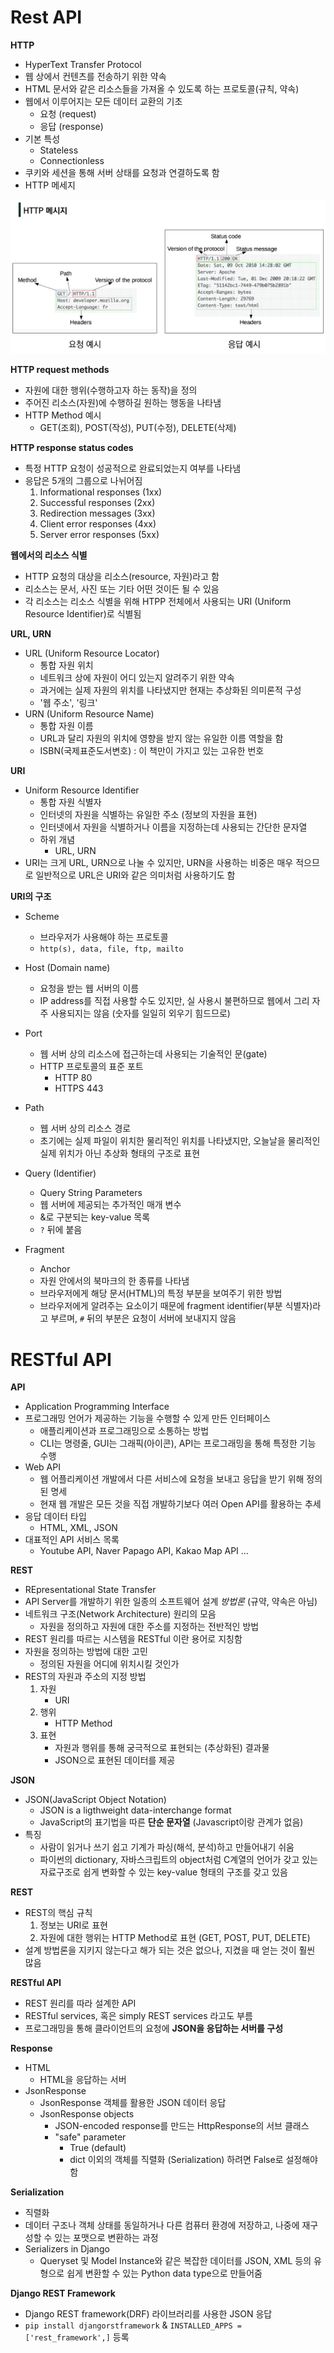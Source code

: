 # Rest API

**HTTP**

* HyperText Transfer Protocol
* 웹 상에서 컨텐츠를 전송하기 위한 약속
* HTML 문서와 같은 리소스들을 가져올 수 있도록 하는 프로토콜(규칙, 약속)
* 웹에서 이루어지는 모든 데이터 교환의 기초
  * 요청 (request)
  * 응답 (response)
* 기본 특성
  * Stateless
  * Connectionless
* 쿠키와 세션을 통해 서버 상태를 요청과 연결하도록 함
* HTTP 메세지

![image-20220420090647473](django_day10.assets/image-20220420090647473.png)

**HTTP request methods**

* 자원에 대한 행위(수행하고자 하는 동작)을 정의
* 주어진 리소스(자원)에 수행하길 원하는 행동을 나타냄
* HTTP Method 예시
  * GET(조회), POST(작성), PUT(수정), DELETE(삭제)

**HTTP response status codes**

* 특정 HTTP 요청이 성공적으로 완료되었는지 여부를 나타냄
* 응답은 5개의 그룹으로 나뉘어짐
  1. Informational responses (1xx)
  2. Successful responses (2xx)
  3. Redirection messages (3xx)
  4. Client error responses (4xx)
  5. Server error responses (5xx)

**웹에서의 리소스 식별**

* HTTP 요청의 대상을 리소스(resource, 자원)라고 함
* 리소스는 문서, 사진 또는 기타 어떤 것이든 될 수 있음
* 각 리소스는 리소스 식별을 위해 HTPP 전체에서 사용되는 URI (Uniform Resource Identifier)로 식별됨

**URL, URN**

* URL (Uniform Resource Locator)
  * 통합 자원 위치
  * 네트워크 상에 자원이 어디 있는지 알려주기 위한 약속
  * 과거에는 실제 자원의 위치를 나타냈지만 현재는 추상화된 의미론적 구성
  * '웹 주소', '링크'
* URN (Uniform Resource Name)
  * 통합 자원 이름
  * URL과 달리 자원의 위치에 영향을 받지 않는 유일한 이름 역할을 함
  * ISBN(국제표준도서변호) : 이 책만이 가지고 있는 고유한 번호

**URI**

* Uniform Resource Identifier
  * 통합 자원 식별자
  * 인터넷의 자원을 식별하는 유일한 주소 (정보의 자원을 표현)
  * 인터넷에서 자원을 식별하거나 이름을 지정하는데 사용되는 간단한 문자열
  * 하위 개념
    * URL, URN
* URI는 크게 URL, URN으로 나눌 수 있지만, URN을 사용하는 비중은 매우 적으므로 일반적으로 URL은 URI와 같은 의미처럼 사용하기도 함

**URI의 구조**

* Scheme
  * 브라우저가 사용해야 하는 프로토콜
  * `http(s), data, file, ftp, mailto`
* Host (Domain name)
  * 요청을 받는 웹 서버의 이름
  * IP address를 직접 사용할 수도 있지만, 실 사용시 불편하므로 웹에서 그리 자주 사용되지는 않음 (숫자를 일일히 외우기 힘드므로)
* Port
  * 웹 서버 상의 리소스에 접근하는데 사용되는 기술적인 문(gate)
  * HTTP 프로토콜의 표준 포트
    * HTTP 80
    * HTTPS 443
* Path
  * 웹 서버 상의 리소스 경로
  * 초기에는 실제 파일이 위치한 물리적인 위치를 나타냈지만, 오늘날을 물리적인 실제 위치가 아닌 추상화 형태의 구조로 표현

* Query (Identifier)
  * Query String Parameters
  * 웹 서버에 제공되는 추가적인 매개 변수
  * &로 구분되는 key-value 목록
  * `?` 뒤에 붙음
* Fragment
  * Anchor
  * 자원 안에서의 북마크의 한 종류를 나타냄
  * 브라우저에게 해당 문서(HTML)의 특정 부분을 보여주기 위한 방법
  * 브라우저에게 알려주는 요소이기 때문에 fragment identifier(부분 식별자)라고 부르며, `#` 뒤의 부분은 요청이 서버에 보내지지 않음





# RESTful API

**API**

* Application Programming Interface
* 프로그래밍 언어가 제공하는 기능을 수행할 수 있게 만든 인터페이스
  * 애플리케이션과 프로그래밍으로 소통하는 방법
  * CLI는 명령줄, GUI는 그래픽(아이콘), API는 프로그래밍을 통해 특정한 기능 수행
* Web API
  * 웹 어플리케이션 개발에서 다른 서비스에 요청을 보내고 응답을 받기 위해 정의된 명세
  * 현재 웹 개발은 모든 것을 직접 개발하기보다 여러 Open API를 활용하는 추세
* 응답 데이터 타입
  * HTML, XML, JSON
* 대표적인 API 서비스 목록
  * Youtube API, Naver Papago API, Kakao Map API ...

**REST**

* REpresentational State Transfer
* API Server를 개발하기 위한 일종의 소프트웨어 설계 *방법론* (규약, 약속은 아님)
* 네트워크 구조(Network Architecture) 원리의 모음
  * 자원을 정의하고 자원에 대한 주소를 지정하는 전반적인 방법
* REST 원리를 따르는 시스템을 RESTful 이란 용어로 지칭함
* 자원을 정의하는 방법에 대한 고민
  * 정의된 자원을 어디에 위치시킬 것인가
* REST의 자원과 주소의 지정 방법
  1. 자원
     * URI
  2. 행위
     * HTTP Method
  3. 표현
     * 자원과 행위를 통해 궁극적으로 표현되는 (추상화된) 결과물
     * JSON으로 표현된 데이터를 제공

**JSON**

* JSON(JavaScript Object Notation)
  * JSON is a ligthweight data-interchange format
  * JavaScript의 표기법을 따른 **단순 문자열** (Javascript이랑 관계가 없음)
* 특징
  * 사람이 읽거나 쓰기 쉽고 기계가 파싱(해석, 분석)하고 만들어내기 쉬움
  * 파이썬의 dictionary, 자바스크립트의 object처럼 C계열의 언어가 갖고 있는 자료구조로 쉽게 변화할 수 있는 key-value 형태의 구조를 갖고 있음

**REST**

* REST의 핵심 규칙
  1. 정보는 URI로 표현
  2. 자원에 대한 행위는 HTTP Method로 표현 (GET, POST, PUT, DELETE)
* 설계 방법론을 지키지 않는다고 해가 되는 것은 없으나, 지켰을 때 얻는 것이 훨씬 많음

**RESTful API**

* REST 원리를 따라 설계한 API
* RESTful services, 혹은 simply REST services 라고도 부름
* 프로그래밍을 통해 클라이언트의 요청에 **JSON을 응답하는 서버를 구성**

**Response**

* HTML
  * HTML을 응답하는 서버
* JsonResponse
  * JsonResponse 객체를 활용한 JSON 데이터 응답
  * JsonResponse objects
    * JSON-encoded response를 만드는 HttpResponse의 서브 클래스
    * "safe" parameter
      * True (default)
      * dict 이외의 객체를 직렬화 (Serialization) 하려면 False로 설정해야 함

**Serialization**

* 직렬화
* 데이터 구조나 객체 상태를 동일하거나 다른 컴퓨터 환경에 저장하고, 나중에 재구성할 수 있는 포맷으로 변환하는 과정
* Serializers in Django
  * Queryset 및 Model Instance와 같은 복잡한 데이터를 JSON, XML 등의 유형으로 쉽게 변환할 수 있는 Python data type으로 만들어줌

**Django REST Framework**

* Django REST framework(DRF) 라이브러리를 사용한 JSON 응답
* `pip install djangorstframework` & `INSTALLED_APPS = ['rest_framework',]` 등록